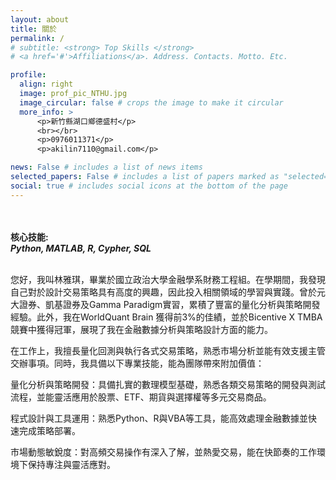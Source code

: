 ```yaml
---
layout: about
title: 關於
permalink: /
# subtitle: <strong> Top Skills </strong> 
# <a href='#'>Affiliations</a>. Address. Contacts. Motto. Etc.

profile:
  align: right
  image: prof_pic_NTHU.jpg
  image_circular: false # crops the image to make it circular
  more_info: >
      <p>新竹縣湖口鄉德盛村</p>
      <br></br>
      <p>0976011371</p>
      <p>akilin7110@gmail.com</p>

news: False # includes a list of news items
selected_papers: False # includes a list of papers marked as "selected={true}"
social: true # includes social icons at the bottom of the page
---
```


<div style="text-align: justify;">
    <br><br>
    <strong>核心技能:</strong>
    <br> 
    <strong><i>Python, MATLAB, R, Cypher, SQL</i></strong>
    <br><br>
</div>

您好，我叫林雅琪，畢業於國立政治大學金融學系財務工程組。在學期間，我發現自己對於設計交易策略具有高度的興趣，因此投入相關領域的學習與實踐。曾於元大證券、凱基證券及Gamma Paradigm實習，累積了豐富的量化分析與策略開發經驗。此外，我在WorldQuant Brain 獲得前3%的佳績，並於Bicentive X TMBA競賽中獲得冠軍，展現了我在金融數據分析與策略設計方面的能力。

在工作上，我擅長量化回測與執行各式交易策略，熟悉市場分析並能有效支援主管交辦事項。同時，我具備以下專業技能，能為團隊帶來附加價值：

量化分析與策略開發：具備扎實的數理模型基礎，熟悉各類交易策略的開發與測試流程，並能靈活應用於股票、ETF、期貨與選擇權等多元交易商品。

程式設計與工具運用：熟悉Python、R與VBA等工具，能高效處理金融數據並快速完成策略部署。

市場動態敏銳度：對高頻交易操作有深入了解，並熱愛交易，能在快節奏的工作環境下保持專注與靈活應對。
